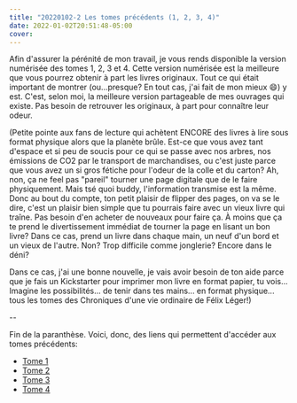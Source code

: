 ```yaml
---
title: "20220102-2 Les tomes précédents (1, 2, 3, 4)"
date: 2022-01-02T20:51:48-05:00
cover:
---
```


Afin d'assurer la pérénité de mon travail, je vous rends disponible la version numérisée des tomes 1, 2, 3 et 4.
Cette version numérisée est la meilleure que vous pourrez obtenir à part les livres originaux. Tout ce qui
était important de montrer (ou...presque? En tout cas, j'ai fait de mon mieux :smile:) y est. C'est, selon
moi, la meilleure version partageable de mes ouvrages qui existe. Pas besoin de retrouver les originaux, à
part pour connaître leur odeur.

(Petite pointe aux fans de lecture qui achètent ENCORE des livres à lire sous format physique alors que la planète brûle. Est-ce que vous
avez tant d'espace et si peu de soucis pour ce qui se passe avec nos arbres, nos émissions de CO2 par le
transport de marchandises, ou c'est juste parce que vous avez un si gros fétiche pour l'odeur de la colle et
du carton? Ah, non, ça ne feel pas "pareil" tourner une page digitale que de le faire physiquement. Mais tsé
quoi buddy, l'information transmise est la même. Donc au bout du compte, ton petit plaisir de flipper des
pages, on va se le dire, c'est un plaisir bien simple que tu pourrais faire avec un vieux livre qui traîne.
Pas besoin d'en acheter de nouveaux pour faire ça. À moins que ça te prend le divertissement immédiat de
tourner la page en lisant un bon livre? Dans ce cas, prend un livre dans chaque main, un neuf d'un bord et un
vieux de l'autre. Non? Trop difficile comme jonglerie? Encore dans le déni?

Dans ce cas, j'ai une bonne nouvelle, je vais avoir besoin de ton aide parce que je fais un Kickstarter pour
imprimer mon livre en format papier, tu vois... Imagine les possibilités... de tenir dans tes mains... en
format physique... tous les tomes des Chroniques d'une vie ordinaire de Félix Léger!)

--

Fin de la paranthèse. Voici, donc, des liens qui permettent d'accéder aux tomes précédents:

- [Tome 1](/files/chroniques-tomes-1a4/tome-1/)
- [Tome 2](/files/chroniques-tomes-1a4/tome-2/)
- [Tome 3](/files/chroniques-tomes-1a4/tome-3/)
- [Tome 4](/files/chroniques-tomes-1a4/tome-4/)
